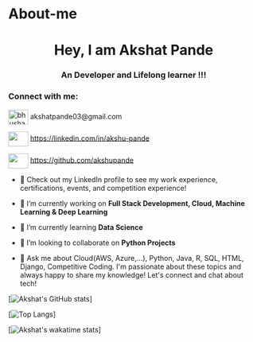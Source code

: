 # About-me

<h1 align="center">Hey, I am Akshat Pande</h1>
<h3 align="center">An Developer and Lifelong learner !!!</h3>

<h3 align="left">Connect with me:</h3>
<p align="left"> 
<a href= "akshatpande03@gmail.com"><img align="center" src="https://user-images.githubusercontent.com/87655422/235964556-f54771db-bafa-426d-9283-021ebcf38e94.png" alt="bhushan-wanjari-952042213" height="30" width="40" /></a> akshatpande03@gmail.com

<a href= "linkedin.com/in/akshu-pande"><img align="center" src="https://user-images.githubusercontent.com/87655422/235964686-80b1e405-d670-48f2-9ce2-c8ca8b93f85e.png" alt=" " height="30" width="40" /></a> https://linkedin.com/in/akshu-pande

<a href= "https://github.com/akshupande"><img align="center" src="https://user-images.githubusercontent.com/87655422/235964799-d06da77f-9cc9-4ce5-8b50-73e5dfc98b20.png" alt=" " height="30" width="40" /></a> https://github.com/akshupande
</p>

- 👀 Check out my LinkedIn profile to see my work experience, certifications, events, and competition experience! 

- 🔭 I’m currently working on **Full Stack Development, Cloud, Machine Learning & Deep Learning**

- 🌱 I’m currently learning **Data Science**

- 👯 I’m looking to collaborate on **Python Projects**

- 💬 Ask me about Cloud(AWS, Azure,...), Python, Java, R, SQL, HTML, Django, Competitive Coding. I'm passionate about these topics and always happy to share my knowledge! Let's connect and chat about tech!


[![Akshat's GitHub stats](https://github-readme-stats.vercel.app/api?username=akshupande&count_private=true&show_icons=true&theme=dark)]

[![Top Langs](https://github-readme-stats.vercel.app/api/top-langs/?username=akshupande&layout=compact)]

[![Akshat's wakatime stats](https://github-readme-stats.vercel.app/api/wakatime?username=akshupande)]
